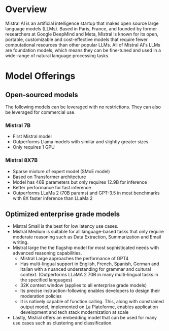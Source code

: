 # Overview

Mistral AI is an artificial intelligence startup that makes open source large language models (LLMs). Based in Paris, France, and founded by former researchers at Google DeepMind and Meta, Mistral is known for its open, portable, customizable and cost-effective models that require fewer computational resources than other popular LLMs. All of Mistral AI's LLMs are foundation models, which means they can be fine-tuned and used in a wide-range of natural language processing tasks.

# Model Offerings

## Open-sourced models
The following models can be leveraged with no restrictions. They can also be leveraged for commercial use.

### Mistral 7B
- First Mistral model
- Outperforms Llama models with similar and slightly greater sizes
- Only requires 1 GPU

### Mistral 8X7B
- Sparse mixture of expert model (SMoE model)
- Based on Transformer architecture
- Model has 46B parameters but only requires 12.9B for inference
- Better performance for fast inference
- Outperforms LLaMa 2 (70B params) and GPT-3.5 in most benchmarks with 8X faster inference than LLaMa 2

## Optimized enterprise grade models
- Mistral Small is the best for low latency use cases.
- Mistral Medium is suitable for all language-based tasks that only require moderate reasoning such as Data Extraction, Summarization and Email writing.
- Mistral large the the flagship model for most sophisticated needs with advanced reasoning capabilities. 
    - Mistral Large approaches the performance of GPT4 
    - Has multi-lingual support in English, French, Spanish, German and Italian with a nuanced understanding for grammar and cultural context. (Outperforms LLaMA 2 70B in many multi-lingual tasks in the specified languages)
    - 32K context window (applies to all enterprise grade models)
    - Its precise instruction-following enables developers to design their moderation policies
    - It is natively capable of function calling. This, along with constrained output model, implemented on La Plateforme, enables application development and tech stack modernization at scale
- Lastly, Mistral offers an embedding model that can be used for many use cases such as clustering and classification. 